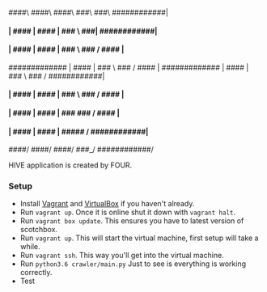 ####\    ####\   ####\  ###\          ###\  ############|
#### |   #### |  #### | ### \         ###|  ############|
#### |   #### |  #### |  ### \       ### /  #### |
############# |  #### |   ### \     ### /   #### |
############# |  #### |    ### \   ### /    ############|
#### |   #### |  #### |     ### \ ### /     #### |
#### |   #### |  #### |      ### ### /      #### |
#### |   #### |  #### |       ##### /       ############|
####/    ####/   ####/         ###_/        ############/

HIVE application is created by FOUR.

### Setup

* Install [Vagrant](https://www.vagrantup.com/) and [VirtualBox](https://www.virtualbox.org/wiki/Downloads) if you haven't already.
* Run ```vagrant up```. Once it is online shut it down with ```vagrant halt```.
* Run ```vagrant box update```. This ensures you have to latest version of scotchbox.
* Run ```vagrant up```. This will start the virtual machine, first setup will take a while.
* Run ```vagrant ssh```. This way you'll get into the virtual machine.
* Run ```python3.6 crawler/main.py``` Just to see is everything is working correctly. 
* Test